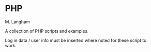 # PHP

M. Langham

A collection of PHP scripts and examples. 

Log in data / user info must be inserted where noted for these script to work.
